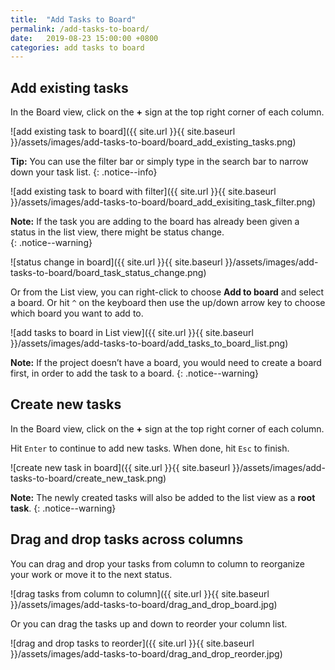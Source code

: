 ```yaml
---
title:  "Add Tasks to Board"
permalink: /add-tasks-to-board/
date:   2019-08-23 15:00:00 +0800
categories: add tasks to board
---
```

## Add existing tasks 

In the Board view, click on the **+** sign at the top right corner of each column. 

![add existing task to board]({{ site.url }}{{ site.baseurl }}/assets/images/add-tasks-to-board/board_add_existing_tasks.png)

**Tip:** You can use the filter bar or simply type in the search bar to narrow down your task list.
{: .notice--info}

![add existing task to board with filter]({{ site.url }}{{ site.baseurl }}/assets/images/add-tasks-to-board/board_add_exisiting_task_filter.png)

**Note:** If the task you are adding to the board has already been given a status in the list view, there might be status change.   
{: .notice--warning}

![status change in board]({{ site.url }}{{ site.baseurl }}/assets/images/add-tasks-to-board/board_task_status_change.png)

Or from the List view, you can right-click to choose **Add to board** and select a board. Or hit `^` on the keyboard then use the up/down arrow key to choose which board you want to add to.

![add tasks to board in List view]({{ site.url }}{{ site.baseurl }}/assets/images/add-tasks-to-board/add_tasks_to_board_list.png)

**Note:** If the project doesn’t have a board, you would need to create a board first, in order to add the task to a board. 
{: .notice--warning}

## Create new tasks

In the Board view, click on the **+** sign at the top right corner of each column.

Hit `Enter` to continue to add new tasks. When done, hit `Esc` to finish.   

![create new task in board]({{ site.url }}{{ site.baseurl }}/assets/images/add-tasks-to-board/create_new_task.png)

**Note:** The newly created tasks will also be added to the list view as a **root task**. 
{: .notice--warning}


## Drag and drop tasks across columns

You can drag and drop your tasks from column to column to reorganize your work or move it to the next status. 

![drag tasks from column to column]({{ site.url }}{{ site.baseurl }}/assets/images/add-tasks-to-board/drag_and_drop_board.jpg)

Or you can drag the tasks up and down to reorder your column list. 

![drag and drop tasks to reorder]({{ site.url }}{{ site.baseurl }}/assets/images/add-tasks-to-board/drag_and_drop_reorder.jpg)

